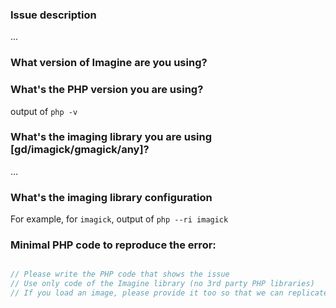 ### Issue description

...


### What version of Imagine are you using?

<!-- Look at the VERSION constant of Imagine\Image\ImagineInterface - file src/Image/ImagineInterface.php -->


### What's the PHP version you are using?

output of `php -v`


### What's the imaging library you are using [gd/imagick/gmagick/any]?

...


### What's the imaging library configuration 

For example, for `imagick`, output of `php --ri imagick`


### Minimal PHP code to reproduce the error: 

```php

// Please write the PHP code that shows the issue
// Use only code of the Imagine library (no 3rd party PHP libraries)
// If you load an image, please provide it too so that we can replicate your issue

```
